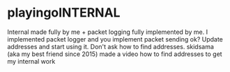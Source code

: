 # playingoINTERNAL
Internal made fully by me + packet logging fully implemented by me.
I implemented packet logger and you implement packet sending ok?
Update addresses and start using it. Don't ask how to find addresses. skidsama (aka my best friend since 2015) made a video how to find addresses to get my internal work
